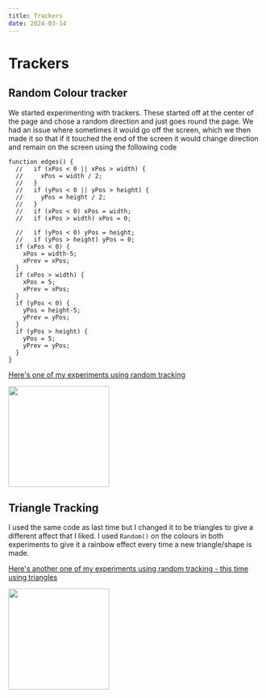```yaml
---
title: Trackers
date: 2024-03-14
---
```

# Trackers

## Random Colour tracker

We started experimenting with trackers. These started off at the center of the page and chose a random direction and just goes round the page. We had an issue where sometimes it would go off the
screen, which we then made it so that if it touched the end of the screen it would change direction and remain on the screen using the following code 
```
function edges() {
  //   if (xPos < 0 || xPos > width) {
  //     xPos = width / 2;
  //   }
  //   if (yPos < 0 || yPos > height) {
  //     yPos = height / 2;
  //   }
  //   if (xPos < 0) xPos = width;
  //   if (xPos > width) xPos = 0;

  //   if (yPos < 0) yPos = height;
  //   if (yPos > height) yPos = 0;
  if (xPos < 0) {
    xPos = width-5;
    xPrev = xPos;
  }
  if (xPos > width) {
    xPos = 5;
    xPrev = xPos;
  }
  if (yPos < 0) {
    yPos = height-5;
    yPrev = yPos;
  }
  if (yPos > height) {
    yPos = 5;
    yPrev = yPos;
  }
}
```
[Here's one of my experiments using random tracking](/my-blog/Code-Experiments/Random-Tracker/index.html)

<img src="/my-blog/Images/Random tracker.png" width ="200">

## Triangle Tracking

I used the same code as last time but I changed it to be triangles to give a different affect that I liked.
I used `Random()` on the colours in both experiments to give it a rainbow effect every time a new triangle/shape is made.

[Here's another one of my experiments using random tracking - this time using triangles](/my-blog/Code-Experiments/Random-Tracker/index.html)

<img src="/my-blog/Images/Triangle tracker.png" width ="200">
